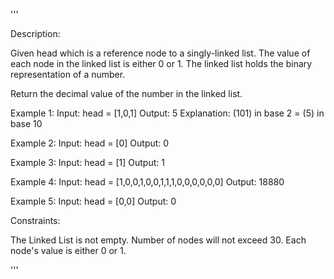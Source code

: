 '''

Description:

Given head which is a reference node to a singly-linked list. The value of each node in the linked list is either 0 or 1. The linked list holds the binary representation of a number.

Return the decimal value of the number in the linked list.

Example 1:
Input: head = [1,0,1]
Output: 5
Explanation: (101) in base 2 = (5) in base 10



Example 2:
Input: head = [0]
Output: 0



Example 3:
Input: head = [1]
Output: 1



Example 4:
Input: head = [1,0,0,1,0,0,1,1,1,0,0,0,0,0,0]
Output: 18880



Example 5:
Input: head = [0,0]
Output: 0
 

Constraints:

The Linked List is not empty.
Number of nodes will not exceed 30.
Each node's value is either 0 or 1.


'''